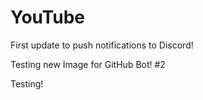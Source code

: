 # YouTube
First update to push notifications to Discord!

Testing new Image for GitHub Bot! #2

Testing!
